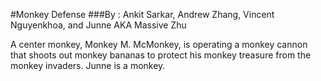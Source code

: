 #Monkey Defense 
###By : Ankit Sarkar, Andrew Zhang, Vincent Nguyenkhoa, and Junne AKA Massive Zhu

A center monkey, Monkey M. McMonkey, is operating a monkey cannon that shoots out monkey bananas to protect his monkey treasure from the monkey invaders. Junne is a monkey. 
